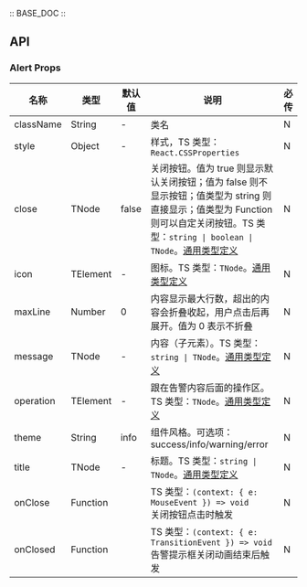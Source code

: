 :: BASE_DOC ::

## API
### Alert Props

名称 | 类型 | 默认值 | 说明 | 必传
-- | -- | -- | -- | --
className | String | - | 类名 | N
style | Object | - | 样式，TS 类型：`React.CSSProperties` | N
close | TNode | false | 关闭按钮。值为 true 则显示默认关闭按钮；值为 false 则不显示按钮；值类型为 string 则直接显示；值类型为 Function 则可以自定关闭按钮。TS 类型：`string \| boolean \| TNode`。[通用类型定义](https://github.com/Tencent/tdesign-react/blob/develop/packages/components/common.ts) | N
icon | TElement | - | 图标。TS 类型：`TNode`。[通用类型定义](https://github.com/Tencent/tdesign-react/blob/develop/packages/components/common.ts) | N
maxLine | Number | 0 | 内容显示最大行数，超出的内容会折叠收起，用户点击后再展开。值为 0 表示不折叠 | N
message | TNode | - | 内容（子元素）。TS 类型：`string \| TNode`。[通用类型定义](https://github.com/Tencent/tdesign-react/blob/develop/packages/components/common.ts) | N
operation | TElement | - | 跟在告警内容后面的操作区。TS 类型：`TNode`。[通用类型定义](https://github.com/Tencent/tdesign-react/blob/develop/packages/components/common.ts) | N
theme | String | info | 组件风格。可选项：success/info/warning/error | N
title | TNode | - | 标题。TS 类型：`string \| TNode`。[通用类型定义](https://github.com/Tencent/tdesign-react/blob/develop/packages/components/common.ts) | N
onClose | Function |  | TS 类型：`(context: { e: MouseEvent }) => void`<br/>关闭按钮点击时触发 | N
onClosed | Function |  | TS 类型：`(context: { e: TransitionEvent }) => void`<br/>告警提示框关闭动画结束后触发 | N
